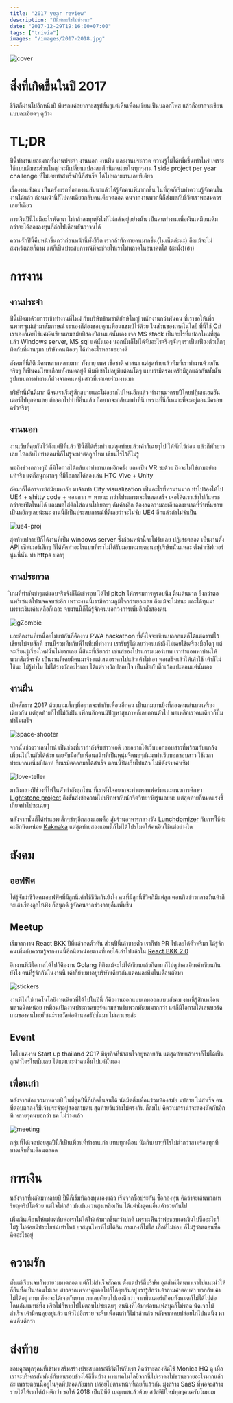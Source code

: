 ```yaml
---
title: "2017 year review"
description: "ปีนี้ทำอะไรไปบ้างนะ"
date: "2017-12-29T19:16:00+07:00"
tags: ["trivia"]
images: "/images/2017-2018.jpg"
---
```

![cover](/images/2017-2018.jpg)
# สิ่งที่เกิดขึ้นในปี 2017
ชีวิตก็ผ่านไปอีกหนึ่งปี ทีแรกแค่อยากจะสรุปสั้นๆแต่เห็นเพื่อนเขียนเป็นบลอกโพส แล้วก็อยากจะเขียนแบบละเอียดๆ ดูบ้าง 

# TL;DR
ปีนี้ทำงานเยอะมากทั้งงานประจำ งานนอก งานฝิ่น และงานประกวด ความรู้ไม่ได้เพิ่มขึ้นเท่าไหร่ เพราะใช้แบบเดิมซะส่วนใหญ่ จะมีเปลี่ยนแปลงสแต็กนิดหน่อยในทุกๆงาน 1 side project per year challenge ที่ไม่เคยทำสำเร็จปีนี้ก็สำเร็จ ได้ไปหลายงานเลยทีเดียว

เรื่องงานสังคม เป็นครั้งแรกที่ออกงานสัมนาแล้วได้รู้จักคนเพิ่มากกขึ้น ในที่สุดก็เริ่มทำความรู้จักคนในงานได้แล้ว ก่อนหน้านี้ก็ไปคนเดียวกลับคนเดียวตลอด คนจากงานพวกนี้ก็ส่งผลกับชีวิตเราพอสมควรเลยทีเดียว

การเงินปีนี้ไม่มีอะไรพัฒนา ไม่กล้าลงทุนยังไงก็ไม่กล้าอยู่อย่างนั้น เป็นคนทำงานเพื่อเงินเหมือนเดิม กว่าจะได้ลองลงทุนก็ล่อไปเดือนธันวาจนได้

ความรักปีนี้คืบหน้าขึ้นกว่าก่อนหน้านี้ทั้งชีวิต เรากล้าทักทายคนมากขึ้น(ในเน็ตล่ะนะ) ถึงแม้จะไม่สมหวังเลยก็ตาม แต่ก็เป็นประสบการณ์ที่จะช่วยให้เราไม่พลาดในอนาคตได้ (ล่ะมั้ง)(ฮา)

# การงาน
## งานประจำ
ปีนี้เปิดมาด้วยการเข้าทำงานที่ใหม่ กับบริษัทข้ามชาติยักษ์ใหญ่ พนักงานกว่าพันคน ที่เราขอให้เพื่อนพาเรซูเม่เข้ามาสัมภาษณ์ เราเองก็ต้องขอบคุณเพื่อนแชมป์ไว้ด้วย ในส่วนของเทคโนโลยี ที่นี่ใช้ C# เราเองก็เคยใช้แค่หัดเขียนเกมสมัยปีสองปีสามแค่นั้นเอง เจอ M$ stack เป็นอะไรที่แปลกใหม่ที่สุดแล้ว Windows server, MS sql แค่นั้นเอง นอกนั้นก็ไม่ได้จับอะไรจริงๆจังๆ เราเป็นเฟืองตัวเล็กๆ ผิดกับที่ผ่านๆมา บริษัทคนน้อยๆ ได้ทำอะไรหลายอย่างดี

สังคมที่นี่ก็ดี มีคนหลากหลายมาก ทั้งอายุ เพศ เชื้อชาติ ศาสนา แต่สุดท้ายแล้วทีมที่เราทำงานด้วยกันจริงๆ ก็เป็นคนไทยเกือบทั้งหมดอยู่ดี ทีมที่เข้าไปอยู่มีแต่คนโตๆ แบบว่ามีครอบครัวมีลูกแล้วกันทั้งนั้น รูปแบบการทำงานก็ต่างจากคนหนุ่มสาวที่เราเคยร่วมงานมา

บริษัทนี้มันดีมาก ดีจนเราเริ่มรู้สึกสบายและไม่อยากไปไหนอีกแล้ว ทำงานมาครบปีโดยปฏิเสธเฮดฮันเตอร์ไปทุกคนเลย ถ้าออกไปทำที่อื่นแล้ว ก็อยากจะกลับมาทำที่นี่ เพราะที่นี่ก็เหมาะที่จะอยู่ตอนมีครอบครัวจริงๆ

## งานนอก
งานเว็บที่คุยกันไว้ตั้งแต่ปีที่แล้ว ปีนี้ก็ได้เริ่มทำ แต่สุดท้ายแล้วเค้าก็เฉยๆไป ให้พักไว้ก่อน แล้วก็พักยาวเลย ให้กลับไปทำตอนนี้ก็ไม่รู้จะทำต่อถูกไหม เขียนไรไว้ก็ไม่รู้ 

พอถึงช่วงกลางๆปี ก็มีโอกาสได้กลับมาทำงานเกมอีกครั้ง แถมเป็น VR ซะด้วย ถึงจะไม่ใช่เกมอย่างแท้จริง แต่ก็สนุกมากๆ ที่มีโอกาสได้ลองเล่น HTC Vive + Unity

ถัดมาก็ได้อาจารย์สมัยมหาลัย มาจ้างทำ City visualization เป็นอะไรที่ทรมานมาก ทำไปร้องไห้ไป UE4 + shitty code + คอมกาก = หายนะ กว่าโปรแกรมจะโหลดเสร็จ เจอโค้ดเราเข้าไปก็แครช กว่าจะเปิดใหม่ได้ แถมพอใส่ตึกใส่ถนนไปเยอะๆ ดันค้างอีก ต้องลดความละเอียดลงขนาดที่ว่าเห็นขอบเป็นหยักๆเลยน่ะนะ งานนี้ก็เป็นประสบการณ์ที่ดีเลยว่าจะไม่จับ UE4 อีกแล้วถ้าไม่จำเป็น

![ue4-proj](/images/ue4-proj.png)

สุดท้ายปลายปีก็ได้งานที่เป็น windows server ซึ่งก่อนหน้านี้จะไม่รับเลย ปฏิเสธตลอด เป็นงานตั้ง API เซิฟเวอร์เล็กๆ ก็ได้หัดทำอะไรแบบที่เราไม่ได้รับมอบหมายตอนอยู่บริษัทนั่นแหละ ตั้งค่าเซิฟเวอร์นู่นนี่นั่น ทำ https บลาๆ

## งานประกวด
ิเกมที่ทำกันขำๆแต่แอบจริงจังก็ได้เข้ารอบ ได้ไป pitch ให้กรรมการดูรอบนึง ตื่นเต้นมาก ยิ่งกว่าตอนพรีเซนต์โปรเจคจบซะอีก เพราะงานนี้เรามีความภูมิใจกว่าเยอะเลย ถึงแม้จะไม่ชนะ และได้ทุนมาเพราะเงินเค้าเหลือก็เถอะ จบงานนี้ก็ได้รู้จักคนนอกวงการเพิ่มอีกตั้งสองคน

![gZombie](/images/gzombie.png)

และอีกงานที่เหนื่อยไม่แพ้กันก็คืองาน PWA hackathon ที่ตั้งใจจะเขียนบลอกแต่ก็ได้แต่ดราฟไว้ เขียนไม่จบสักที งานนี้รวมทีมกับพี่ในทีมที่ทำงาน เรารับรู้ได้เลยว่าคนเก่งถึงไม่เคยใช้เครื่องมือใดๆ แต่จะเรียนรู้เรื่องใหม่นั้นไม่ยากเลย นี่สินะที่เรียกว่า เซนส์ของโปรแกรมเมอร์เทพ เราทำแอพหาบ้านให้พวกสัตว์จรจัด เป็นงานที่เคยมีคนมาจ้างแต่เสนอราคาไปแล้วเค้าไม่เอา พอเสร็จแล้วให้เค้าใช้ เค้าก็ไม่ใช้นะ ไม่รู้ทำไม ไม่ได้รางวัลอะไรเลย ได้แต่รางวัลปลอบใจ เป็นเสื้อกับติ๊กเก้อแปะคอมแค่นั้นเอง

## งานฝิ่น
เปิดศักราช 2017 ด้วยเกมเล็กๆที่อยากจะทำกับเพื่อนอีกคน เป็นเกมยานยิงที่สองคนเล่นบนเครื่องเดียวกัน แต่สุดท้ายก็ไปไม่ถึงฝัน เพื่อนอีกคนมีปัญหาสุขภาพก็เลยถอนตัวไป พอเหลือเราคนเดียวก็บึ้ม ทำไม่เสร็จ

![space-shooter](/images/space-shooter.jpg)

จากนั้นช่วงวาเลนไทน์ เป็นช่วงที่เรากำลังจีบสาวพอดี เลยอยากได้เว็บบอกชอบสาวที่พร้อมกับแกล้งเพื่อนไปในตัวได้ด้วย เลยจับมือกับเพื่อนสนิทที่เป็นหนุ่มจืดพอๆกันมาทำเว็บบอกชอบสาว ใช้เวลาประมาณหนึ่งสัปดาห์ ก็เนรมิตออกมาได้สำเร็จ ตอนนี้ปิดเว็บไปแล้ว ไม่มีตังจ่ายค่าเซิฟ

![love-teller](/images/love-teller.png)

มาถึงกลางปีช่วงที่ไฟในตัวกำลังลุกโชน ที่เราตั้งใจอยากจะทำแพลทฟอร์มแนะแนวการศึกษา [Lightstone project](/tags/lightstone) ถึงขั้นส่งข้อความไปปรึกษากับนักจิตวิทยาวัยรู่นเลยนะ แต่สุดท้ายก็หมดแรงขี้เกียจทำไปซะเฉยๆ

หลังจากนั้นก็ได้ทำแอพเล็กๆขำๆอีกสองแอพคือ สุ่มร้านอาหารกลางวัน [Lunchdomizer](http://lunchdomizer.netlify.com/) กับการใช้ค่ะคะอีกนิดหน่อย [Kaknaka](https://scientist-ape-85002.netlify.com) แต่สุดท้ายสองแอพนี้ก็ไม่ได้โปรโมตให้คนอื่นใช้แต่อย่างใด

# สังคม
## ออฟฟิศ
ได้รู้จักว่าชีวิตคนออฟฟิศที่มีลูกนี่เค้าใช้ชีวิตกันยังไง คนที่มีลูกนี่ชีวิตก็มีแต่ลูก ตอนกินข้าวกลางวันเค้าก็จะเล่าเรื่องลูกให้ฟัง ก็สนุกดี รู้จักคนจากช่วงอายุอื่นเพิ่มขึ้น

## Meetup
เริ่มจากงาน React BKK ปีที่แล้วกดตั๋วทัน ส่วนปีนี้เค้าขายตั๋ว เราก็ทำ PR ไปเลยได้ตั๋วฟรีมา ได้รู้จักคนเพิ่มกับความรู้จากงานนี้อีกนิดหน่อยตามที่เคยได้เล่าไปแล้วใน [React BKK 2.0](/post/react-bkk-2/)

อีกงานที่มีโอกาสได้ไปก็คืองาน Golang ที่ถึงแม้จะไม่ได้เขียนแล้วก็ตาม ก็ไปดูว่าคนอื่นเค้าเขียนกันยังไง คนที่รู้จักกันในงานนี้ เค้าก็ย้ายมาอยู่บริษัทเดียวกันแต่คนละทีมในเดือนถัดมา

![stickers](/images/stickers.jpg)

งานที่ไม่ใช่เทคโนโลยีงานเดียวที่ได้ไปในปีนี้ ก็คืองานออกแบบเกมออกแบบสังคม งานนี้รู้สึกเหมือนพลาดนิดหน่อย เหมือนเปิดงานประกวดบอร์ดเกมสำหรับพวกมัธยมมากกว่า แต่ก็มีโอกาสได้เล่นบอร์ดเกมของคนไทยที่ชนะ่รางวัลต่อต้านคอรัปชั่นมา ไม่เลวเลยล่ะ

## Event
ได้ไปแค่งาน Start up thailand 2017 มีธุรกิจที่น่าสนใจอยู่หลายอัน แต่สุดท้ายแล้วเราก็ไม่ได้เป็นลูกค้าใครในนั้นเลย ได้แต่แนะนำคนอื่นไปแค่นั้นเอง

## เพื่อนเก่า
หลังจากส่อแววมาหลายปี ในที่สุดปีนี้ก็เกิดขึ้นจนได้ นัดมีตติ้งเพื่อนร่วมห้องสมัย มปลาย ไม่สำเร็จ คนที่ตอบตกลงก็มีเจ้าประจำอยู่สองสามคน สุดท้ายวันว่างไม่ตรงกัน ก็ล่มไป คิดว่ามกราน่าจะลองนัดกันอีกที หลายๆคนบอกว่า ธค ไม่ว่างแล้ว

![meeting](/images/hi-school-meeting.jpg)

กลุ่มที่ได้เจอบ่อยสุดปีนี้ก็เป็นเพื่อนที่ทำงานเก่า แทบทุกเดือน นัดกินเบาๆทีไรไม่ต่ำกว่าสามร้อยทุกที บาดเจ็บสิ้นเดือนตลอด

# การเงิน
หลังจากที่ผลัดมาหลายปี ปี้นี้ก็เริ่มหัดลงทุนเองแล้ว เริ่มจากซื้อประกัน ซื้อกองทุน คิดว่าจะเล่นพวกเหรียญคริปโตด้วย แต่ใจไม่กล้า มันผันผวนสูงเหลือเกิน ได้แต่นั่งดูคนอื่นเค้ารวยกันไป

เพิ่มเงินเดือนให้แม่แต่กับพ่อเราไม่ได้ให้เค้ามากขึ้นกว่าปกติ เพราะเห็นว่าพ่อชอบเอาเงินไปซื้ออะไรก็ไม่รู้ ไม่ค่อยมีประโยชน์เท่าไหร่ ยาสมุนไพรที่ไม่ได้กิน กางเกงที่ไม่ใส่ เสื้อที่ไม่ชอบ ก็ไม่รู้ว่าตตอนซื้อคิดอะไรอยู่

# ความรัก
ตั้งแต่เรียนจบก็พยายามมาตลอด แต่ก็ไม่สำเร็จสักคน ตั้งแต่ปาร์ตี้บริษัท อุตส่าห์มีคนพาเราไปแนะนำให้ก็ยืนทื่อเป็นท่อนไม้เลย สาวจากเพจหาคู่แอดไปก็ได้คุยกันอยู่ เรารู้สึกว่าเค้าถามคำตอบคำ บวกกับเค้าไม่ได้อยู่ กทม ก็คงจะได้เจอกันยาก เราเลยเงียบไปเองดีกว่า จากทินเดอร์เกือบทั้งหมดก็ไม่ได้ไปต่อ โดนอันแมทช์ทิ้ง หรือไม่ก็หายไปไม่ตอบไปซะเฉยๆ คนนึงที่ได้มาต่อบนเฟสบุคก็ไม่รอด นัดเจอไม่สำเร็จ เค้ามีคนคุยอยู่แล้ว แห้วไปอีกราย จะจีบเพื่อนเก่าก็ไม่กล้าแล้ว หลังจากเคยปล่อยไก่ไปหนนึง หาคนอื่นดีกว่า

# ส่งท้าย
ขอบคุณทุกๆคนที่เข้ามาเสริมสร้างประสบการณ์ชีวิตให้กับเรา คิดว่าจะลองหัดใช้ Monica HQ ดู เผื่อเราจะบริหารสัมพันธ์กับคนรอบข้างได้ดีขึ้นบ้าง ทางเทคโนโลยีจากนี้ไปเราคงไม่ขวนขวายอะไรมากแล้วล่ะ เพราะตอนนี้อยู่ในจุดที่ปลอดภัยมาก ปล่อยไปตามหน้าที่เลยก็แล้วกัน มุ่งสร้าง SaaS ที่พอจะสร้างรายได้ให้เราได้บ้างดีกว่า ขอให้ 2018 เป็นปีที่ดี เบญเพสแล้วด้วย สวัสดีปีใหม่ทุกๆคนครับโผมมม